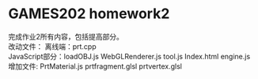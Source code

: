 # GAMES202 homework2  完成作业2所有内容，包括提高部分。   改动文件：离线端：prt.cpp  JavaScript部分：loadOBJ.js  WebGLRenderer.js  tool.js  Index.html  engine.js 增加文件:  PrtMaterial.js  prtfragment.glsl  prtvertex.glsl  